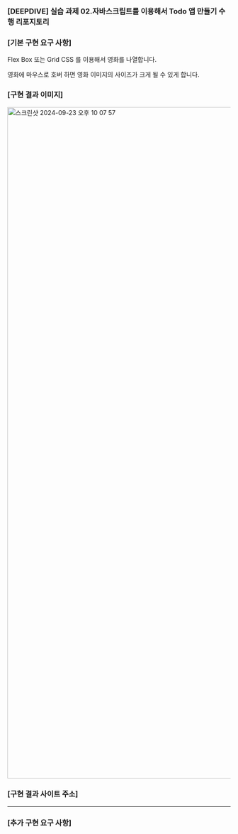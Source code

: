 ### [DEEPDIVE] 실습 과제 02.자바스크립트를 이용해서 Todo 앱 만들기 수행 리포지토리

### [기본 구현 요구 사항]

Flex Box 또는 Grid CSS 를 이용해서 영화를 나열합니다.

영화에 마우스로 호버 하면 영화 이미지의 사이즈가 크게 될 수 있게 합니다.

### [구현 결과 이미지]

<img width="1512" alt="스크린샷 2024-09-23 오후 10 07 57" src="https://github.com/user-attachments/assets/d4237268-842d-461d-a495-d51fec42d231">


### [구현 결과 사이트 주소]

---

### [추가 구현 요구 사항]
